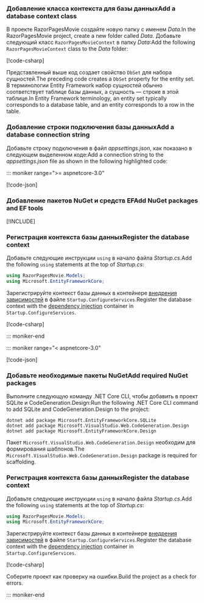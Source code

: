 <a name="dc"></a>

### <a name="add-a-database-context-class"></a><span data-ttu-id="f334d-101">Добавление класса контекста для базы данных</span><span class="sxs-lookup"><span data-stu-id="f334d-101">Add a database context class</span></span>

<span data-ttu-id="f334d-102">В проекте RazorPagesMovie создайте новую папку с именем *Data*.</span><span class="sxs-lookup"><span data-stu-id="f334d-102">In the RazorPagesMovie project, create a new folder called *Data*.</span></span> <span data-ttu-id="f334d-103">Добавьте следующий класс `RazorPagesMovieContext` в папку *Data*:</span><span class="sxs-lookup"><span data-stu-id="f334d-103">Add the following `RazorPagesMovieContext` class to the *Data* folder:</span></span>

[!code-csharp[](~/tutorials/razor-pages/razor-pages-start/sample/RazorPagesMovie22/Data/RazorPagesMovieContext.cs)]

<span data-ttu-id="f334d-104">Представленный выше код создает свойство `DbSet` для набора сущностей.</span><span class="sxs-lookup"><span data-stu-id="f334d-104">The preceding code creates a `DbSet` property for the entity set.</span></span> <span data-ttu-id="f334d-105">В терминологии Entity Framework набор сущностей обычно соответствует таблице базы данных, а сущность — строке в этой таблице.</span><span class="sxs-lookup"><span data-stu-id="f334d-105">In Entity Framework terminology, an entity set typically corresponds to a database table, and an entity corresponds to a row in the table.</span></span>

<a name="cs"></a>

### <a name="add-a-database-connection-string"></a><span data-ttu-id="f334d-106">Добавление строки подключения базы данных</span><span class="sxs-lookup"><span data-stu-id="f334d-106">Add a database connection string</span></span>

<span data-ttu-id="f334d-107">Добавьте строку подключения в файл *appsettings.json*, как показано в следующем выделенном коде:</span><span class="sxs-lookup"><span data-stu-id="f334d-107">Add a connection string to the *appsettings.json* file as shown in the following highlighted code:</span></span>

::: moniker range=">= aspnetcore-3.0"

[!code-json[](~/tutorials/razor-pages/razor-pages-start/sample/RazorPagesMovie30/appsettings_SQLite.json?highlight=10-12)]

### <a name="add-nuget-packages-and-ef-tools"></a><span data-ttu-id="f334d-108">Добавление пакетов NuGet и средств EF</span><span class="sxs-lookup"><span data-stu-id="f334d-108">Add NuGet packages and EF tools</span></span>

[!INCLUDE[](~/includes/add-EF-NuGet-SQLite-CLI.md)]

<a name="reg"></a>

### <a name="register-the-database-context"></a><span data-ttu-id="f334d-109">Регистрация контекста базы данных</span><span class="sxs-lookup"><span data-stu-id="f334d-109">Register the database context</span></span>

<span data-ttu-id="f334d-110">Добавьте следующие инструкции `using` в начало файла *Startup.cs*.</span><span class="sxs-lookup"><span data-stu-id="f334d-110">Add the following `using` statements at the top of *Startup.cs*:</span></span>

```csharp
using RazorPagesMovie.Models;
using Microsoft.EntityFrameworkCore;
```

<span data-ttu-id="f334d-111">Зарегистрируйте контекст базы данных в контейнере [внедрения зависимостей](xref:fundamentals/dependency-injection) в файле `Startup.ConfigureServices`.</span><span class="sxs-lookup"><span data-stu-id="f334d-111">Register the database context with the [dependency injection](xref:fundamentals/dependency-injection) container in `Startup.ConfigureServices`.</span></span>

[!code-csharp[](~/tutorials/razor-pages/razor-pages-start/sample/RazorPagesMovie30/Startup.cs?name=snippet_UseSqlite&highlight=11-12)]

::: moniker-end

::: moniker range="< aspnetcore-3.0"

[!code-json[](~/tutorials/razor-pages/razor-pages-start/sample/RazorPagesMovie/appsettings_SQLite.json?highlight=8-9)]

### <a name="add-required-nuget-packages"></a><span data-ttu-id="f334d-112">Добавьте необходимые пакеты NuGet</span><span class="sxs-lookup"><span data-stu-id="f334d-112">Add required NuGet packages</span></span>

<span data-ttu-id="f334d-113">Выполните следующую команду .NET Core CLI, чтобы добавить в проект SQLite и CodeGeneration.Design:</span><span class="sxs-lookup"><span data-stu-id="f334d-113">Run the following .NET Core CLI command to add SQLite and CodeGeneration.Design to the project:</span></span>

```dotnetcli
dotnet add package Microsoft.EntityFrameworkCore.SQLite
dotnet add package Microsoft.VisualStudio.Web.CodeGeneration.Design
dotnet add package Microsoft.EntityFrameworkCore.Design
```

<span data-ttu-id="f334d-114">Пакет `Microsoft.VisualStudio.Web.CodeGeneration.Design` необходим для формирования шаблонов.</span><span class="sxs-lookup"><span data-stu-id="f334d-114">The `Microsoft.VisualStudio.Web.CodeGeneration.Design` package is required for scaffolding.</span></span>

<a name="reg"></a>

### <a name="register-the-database-context"></a><span data-ttu-id="f334d-115">Регистрация контекста базы данных</span><span class="sxs-lookup"><span data-stu-id="f334d-115">Register the database context</span></span>

<span data-ttu-id="f334d-116">Добавьте следующие инструкции `using` в начало файла *Startup.cs*.</span><span class="sxs-lookup"><span data-stu-id="f334d-116">Add the following `using` statements at the top of *Startup.cs*:</span></span>

```csharp
using RazorPagesMovie.Models;
using Microsoft.EntityFrameworkCore;
```

<span data-ttu-id="f334d-117">Зарегистрируйте контекст базы данных в контейнере [внедрения зависимостей](xref:fundamentals/dependency-injection) в файле `Startup.ConfigureServices`.</span><span class="sxs-lookup"><span data-stu-id="f334d-117">Register the database context with the [dependency injection](xref:fundamentals/dependency-injection) container in `Startup.ConfigureServices`.</span></span>

[!code-csharp[](~/tutorials/razor-pages/razor-pages-start/sample/RazorPagesMovie22/Startup.cs?name=snippet_UseSqlite&highlight=11-12)]

<span data-ttu-id="f334d-118">Соберите проект как проверку на ошибки.</span><span class="sxs-lookup"><span data-stu-id="f334d-118">Build the project as a check for errors.</span></span>

::: moniker-end
